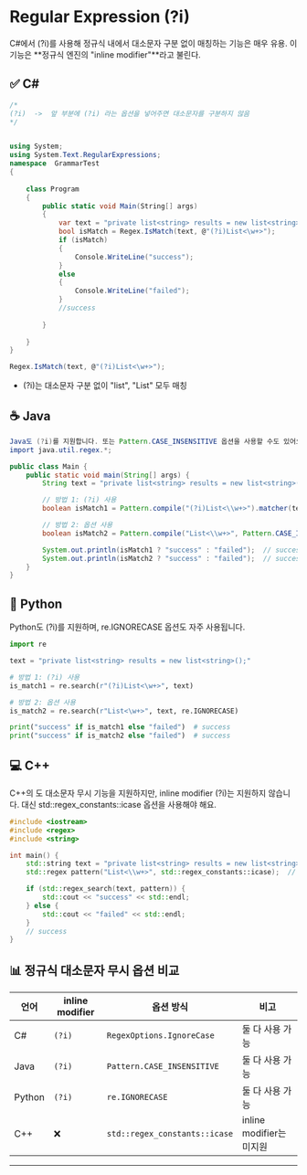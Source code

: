 # Regular Expression (?i)
C#에서 (?i)를 사용해 정규식 내에서 대소문자 구분 없이 매칭하는 기능은 매우 유용. 
이 기능은 **정규식 엔진의 "inline modifier"**라고 불린다.

## ✅ C#
```csharp
/*
(?i)  ->  앞 부분에 (?i) 라는 옵션을 넣어주면 대소문자를 구분하지 않음
*/


using System;
using System.Text.RegularExpressions;
namespace  GrammarTest
{
    
    class Program
    {
        public static void Main(String[] args)
        {
            var text = "private list<string> results = new list<string>();";
            bool isMatch = Regex.IsMatch(text, @"(?i)List<\w+>");
            if (isMatch)
            {
                Console.WriteLine("success");
            }
            else
            {
                Console.WriteLine("failed");
            }
            //success
           
        }
        
    }
}

```


```csharp
Regex.IsMatch(text, @"(?i)List<\w+>");
```

- (?i)는 대소문자 구분 없이 "list<string>", "List<string>" 모두 매칭

## ☕ Java
```java
Java도 (?i)를 지원합니다. 또는 Pattern.CASE_INSENSITIVE 옵션을 사용할 수도 있어요.
import java.util.regex.*;

public class Main {
    public static void main(String[] args) {
        String text = "private list<string> results = new list<string>();";

        // 방법 1: (?i) 사용
        boolean isMatch1 = Pattern.compile("(?i)List<\\w+>").matcher(text).find();

        // 방법 2: 옵션 사용
        boolean isMatch2 = Pattern.compile("List<\\w+>", Pattern.CASE_INSENSITIVE).matcher(text).find();

        System.out.println(isMatch1 ? "success" : "failed");  // success
        System.out.println(isMatch2 ? "success" : "failed");  // success
    }
}
```


## 🐍 Python
Python도 (?i)를 지원하며, re.IGNORECASE 옵션도 자주 사용됩니다.
```python
import re

text = "private list<string> results = new list<string>();"

# 방법 1: (?i) 사용
is_match1 = re.search(r"(?i)List<\w+>", text)

# 방법 2: 옵션 사용
is_match2 = re.search(r"List<\w+>", text, re.IGNORECASE)

print("success" if is_match1 else "failed")  # success
print("success" if is_match2 else "failed")  # success
```


## 💻 C++

C++의 <regex>도 대소문자 무시 기능을 지원하지만, inline modifier (?i)는 지원하지 않습니다. 대신 std::regex_constants::icase 옵션을 사용해야 해요.
```cpp
#include <iostream>
#include <regex>
#include <string>

int main() {
    std::string text = "private list<string> results = new list<string>();";
    std::regex pattern("List<\\w+>", std::regex_constants::icase);  // 대소문자 무시

    if (std::regex_search(text, pattern)) {
        std::cout << "success" << std::endl;
    } else {
        std::cout << "failed" << std::endl;
    }
    // success
}
```

## 📊 정규식 대소문자 무시 옵션 비교

| 언어   | inline modifier | 옵션 방식                     | 비고                         |
|--------|------------------|-------------------------------|------------------------------|
| C#     | `(?i)`           | `RegexOptions.IgnoreCase`     | 둘 다 사용 가능              |
| Java   | `(?i)`           | `Pattern.CASE_INSENSITIVE`    | 둘 다 사용 가능              |
| Python | `(?i)`           | `re.IGNORECASE`               | 둘 다 사용 가능              |
| C++    | ❌               | `std::regex_constants::icase` | inline modifier는 미지원     |


---

